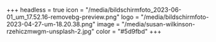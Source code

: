 +++
headless = true
icon = "/media/bildschirmfoto_2023-06-01_um_17.52.16-removebg-preview.png"
logo = "/media/bildschirmfoto-2023-04-27-um-18.20.38.png"
image = "/media/susan-wilkinson-rzehiczmwgm-unsplash-2.jpg"
color = "#5d9fbd"
+++
